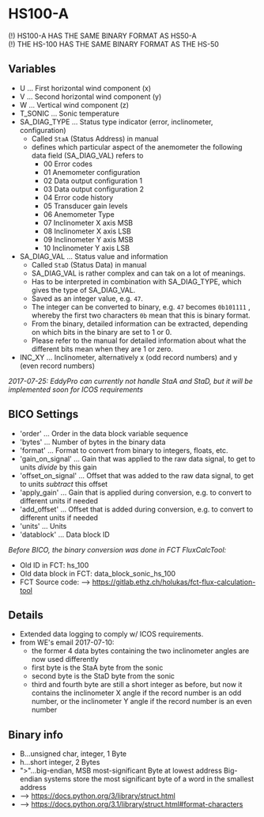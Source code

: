 # HS100-A
(!) HS100-A HAS THE SAME BINARY FORMAT AS HS50-A  
(!) THE HS-100 HAS THE SAME BINARY FORMAT AS THE HS-50

## Variables
- U ... First horizontal wind component (x)
- V ... Second horizontal wind component (y)
- W ... Vertical wind component (z)
- T_SONIC ... Sonic temperature
- SA_DIAG_TYPE ... Status type indicator (error, inclinometer, configuration)
  - Called ```StaA``` (Status Address) in manual
  - defines which particular aspect of the anemometer the following data field (SA_DIAG_VAL) refers to 
    - 00 Error codes
    - 01 Anemometer configuration
    - 02 Data output configuration 1
    - 03 Data output configuration 2
    - 04 Error code history
    - 05 Transducer gain levels
    - 06 Anemometer Type
    - 07 Inclinometer X axis MSB
    - 08 Inclinometer X axis LSB
    - 09 Inclinometer Y axis MSB
    - 10 Inclinometer Y axis LSB
- SA_DIAG_VAL ... Status value and information
  - Called ```StaD``` (Status Data) in manual
  - SA_DIAG_VAL is rather complex and can tak on a lot of meanings.
  - Has to be interpreted in combination with SA_DIAG_TYPE, which gives the type
    of SA_DIAG_VAL.    
  - Saved as an integer value, e.g. ```47```.
  - The integer can be converted to binary, e.g. ```47``` becomes ```0b101111``` , whereby the
    first two characters ```0b``` mean that this is binary format.
  - From the binary, detailed information can be extracted, depending on which bits
    in the binary are set to 1 or 0.  
  - Please refer to the manual for detailed information about what the different bits mean
    when they are 1 or zero.
- INC_XY ... Inclinometer, alternatively x (odd record numbers) and y (even record numbers)

*2017-07-25: EddyPro can currently not handle StaA and StaD, but it will be implemented soon for ICOS requirements*

## BICO Settings
- 'order' ... Order in the data block variable sequence
- 'bytes' ... Number of bytes in the binary data
- 'format' ... Format to convert from binary to integers, floats, etc.
- 'gain_on_signal' ... Gain that was applied to the raw data signal, to get to units *divide* by this gain
- 'offset_on_signal' ... Offset that was added to the raw data signal, to get to units *subtract* this offset
- 'apply_gain' ... Gain that is applied during conversion, e.g. to convert to different units if needed
- 'add_offset' ... Offset that is added during conversion, e.g. to convert to different units if needed
- 'units' ... Units
- 'datablock' ... Data block ID

*Before BICO, the binary conversion was done in FCT FluxCalcTool:*
- Old ID in FCT: hs_100
- Old data block in FCT: data_block_sonic_hs_100
- FCT Source code: --> https://gitlab.ethz.ch/holukas/fct-flux-calculation-tool

## Details
- Extended data logging to comply w/ ICOS requirements.
- from WE's email 2017-07-10:
    - the former 4 data bytes containing the two inclinometer angles are now used differently
    - first byte is the StaA byte from the sonic
    - second byte is the StaD byte from the sonic 
    - third and fourth byte are still a short integer as before, but now
     it contains the inclinometer X angle if the record number is an odd number,
     or the inclinometer Y angle if the record number is an even number

## Binary info
- B...unsigned char, integer, 1 Byte
- h...short integer, 2 Bytes
- ">"...big-endian, MSB most-significant Byte at lowest address
     Big-endian systems store the most significant byte of a word in the smallest address
- --> https://docs.python.org/3/library/struct.html
- --> https://docs.python.org/3.1/library/struct.html#format-characters
